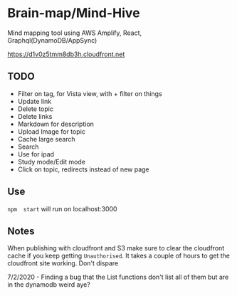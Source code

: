 # Brain-map/Mind-Hive

Mind mapping tool using AWS Amplify, React, Graphql(DynamoDB/AppSync)

https://d1v0z5tmm8db3h.cloudfront.net


## TODO
- Filter on tag, for Vista view, with + filter on things
- Update link
- Delete topic
- Delete links
- Markdown for description
- Upload Image for topic
- Cache large search
- Search
- Use for ipad
- Study mode/Edit mode
- Click on topic, redirects instead of new page

## Use

`npm  start` will run on localhost:3000

## Notes

When publishing with cloudfront and S3 make sure to clear the cloudfront cache if you keep getting `Unauthorised`.
It takes a couple of hours to get the cloudfront site working. Don't dispare

7/2/2020 - Finding a bug that the List functions don't list all of them but are in the dynamodb weird aye?

